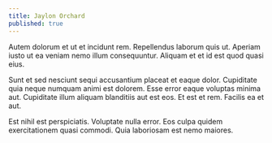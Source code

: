 ```yaml
---
title: Jaylon Orchard
published: true
---
```


Autem dolorum et ut et incidunt rem. Repellendus laborum quis ut. Aperiam iusto ut ea veniam nemo illum consequuntur. Aliquam et et id est quod quasi eius.

Sunt et sed nesciunt sequi accusantium placeat et eaque dolor. Cupiditate quia neque numquam animi est dolorem. Esse error eaque voluptas minima aut. Cupiditate illum aliquam blanditiis aut est eos. Et est et rem. Facilis ea et aut.

Est nihil est perspiciatis. Voluptate nulla error. Eos culpa quidem exercitationem quasi commodi. Quia laboriosam est nemo maiores.